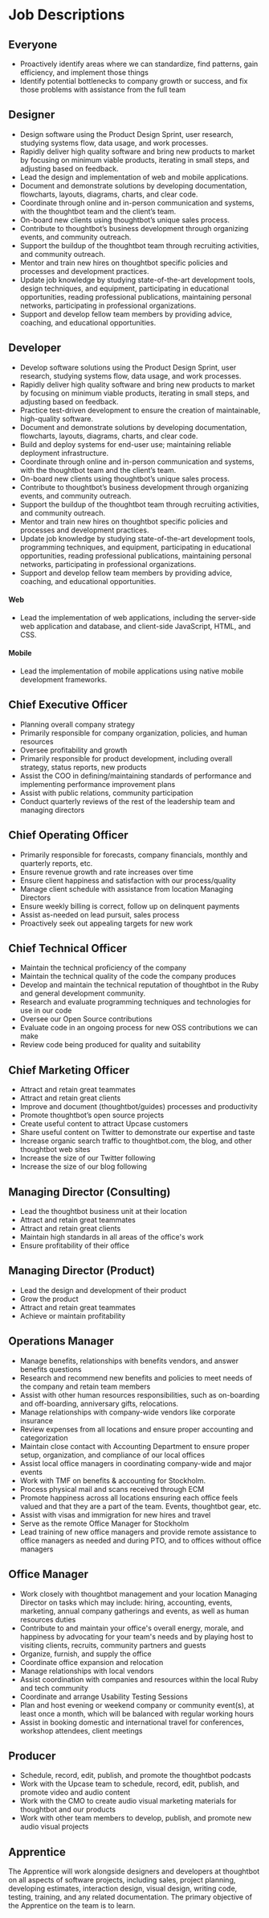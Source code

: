 # Job Descriptions

## Everyone

* Proactively identify areas where we can standardize, find patterns, gain
  efficiency, and implement those things
* Identify potential bottlenecks to company growth or success, and fix those
  problems with assistance from the full team

## Designer

* Design software using the Product Design Sprint, user research, studying
  systems flow, data usage, and work processes.
* Rapidly deliver high quality software and bring new products to market by
  focusing on minimum viable products, iterating in small steps, and adjusting
  based on feedback.
* Lead the design and implementation of web and mobile applications.
* Document and demonstrate solutions by developing documentation, flowcharts,
  layouts, diagrams, charts, and clear code.
* Coordinate through online and in-person communication and systems, with the
  thoughtbot team and the client’s team.
* On-board new clients using thoughtbot’s unique sales process.
* Contribute to thoughtbot’s business development through organizing events, and
  community outreach.
* Support the buildup of the thoughtbot team through recruiting activities, and
  community outreach.
* Mentor and train new hires on thoughtbot specific policies and processes and
  development practices.
* Update job knowledge by studying state-of-the-art development tools,
  design techniques, and equipment, participating in educational
  opportunities, reading professional publications, maintaining personal
  networks, participating in professional organizations.
* Support and develop fellow team members by providing advice, coaching, and
  educational opportunities.

## Developer

* Develop software solutions using the Product Design Sprint, user research,
  studying systems flow, data usage, and work processes.
* Rapidly deliver high quality software and bring new products to market by
  focusing on minimum viable products, iterating in small steps, and adjusting
  based on feedback.
* Practice test-driven development to ensure the creation of maintainable,
  high-quality software.
* Document and demonstrate solutions by developing documentation, flowcharts,
  layouts, diagrams, charts, and clear code.
* Build and deploy systems for end-user use; maintaining reliable deployment
  infrastructure.
* Coordinate through online and in-person communication and systems, with the
  thoughtbot team and the client’s team.
* On-board new clients using thoughtbot’s unique sales process.
* Contribute to thoughtbot’s business development through organizing events, and
  community outreach.
* Support the buildup of the thoughtbot team through recruiting activities, and
  community outreach.
* Mentor and train new hires on thoughtbot specific policies and processes and
  development practices.
* Update job knowledge by studying state-of-the-art development tools,
  programming techniques, and equipment, participating in educational
  opportunities, reading professional publications, maintaining personal
  networks, participating in professional organizations.
* Support and develop fellow team members by providing advice, coaching, and
  educational opportunities.

#### Web

* Lead the implementation of web applications, including the server-side web
  application and database, and client-side JavaScript, HTML, and CSS.

#### Mobile

* Lead the implementation of mobile applications using native mobile
  development frameworks.

## Chief Executive Officer

* Planning overall company strategy
* Primarily responsible for company organization, policies, and human resources
* Oversee profitability and growth
* Primarily responsible for product development, including overall strategy,
  status reports, new products
* Assist the COO in defining/maintaining standards of performance and
  implementing performance improvement plans
* Assist with public relations, community participation
* Conduct quarterly reviews of the rest of the leadership team and managing
  directors

## Chief Operating Officer

* Primarily responsible for forecasts, company financials, monthly and quarterly
  reports, etc.
* Ensure revenue growth and rate increases over time
* Ensure client happiness and satisfaction with our process/quality
* Manage client schedule with assistance from location Managing Directors
* Ensure weekly billing is correct, follow up on delinquent payments
* Assist as-needed on lead pursuit, sales process
* Proactively seek out appealing targets for new work

## Chief Technical Officer

* Maintain the technical proficiency of the company
* Maintain the technical quality of the code the company produces
* Develop and maintain the technical reputation of thoughtbot in the Ruby and
  general development community.
* Research and evaluate programming techniques and technologies for use in our
  code
* Oversee our Open Source contributions
* Evaluate code in an ongoing process for new OSS contributions we can make
* Review code being produced for quality and suitability

## Chief Marketing Officer

* Attract and retain great teammates
* Attract and retain great clients
* Improve and document (thoughtbot/guides) processes and productivity
* Promote thoughtbot’s open source projects
* Create useful content to attract Upcase customers
* Share useful content on Twitter to demonstrate our expertise and taste
* Increase organic search traffic to thoughtbot.com, the blog, and other
  thoughtbot web sites
* Increase the size of our Twitter following
* Increase the size of our blog following

## Managing Director (Consulting)

* Lead the thoughtbot business unit at their location
* Attract and retain great teammates
* Attract and retain great clients
* Maintain high standards in all areas of the office's work
* Ensure profitability of their office

## Managing Director (Product)

* Lead the design and development of their product
* Grow the product
* Attract and retain great teammates
* Achieve or maintain profitability

## Operations Manager

* Manage benefits, relationships with benefits vendors, and answer benefits
  questions
* Research and recommend new benefits and policies to meet needs of the company
  and retain team members
* Assist with other human resources responsibilities, such as on-boarding and
  off-boarding, anniversary gifts, relocations.
* Manage relationships with company-wide vendors like corporate insurance
* Review expenses from all locations and ensure proper accounting and
  categorization
* Maintain close contact with Accounting Department to ensure proper setup,
  organization, and compliance of our local offices
* Assist local office managers in coordinating company-wide and major events
* Work with TMF on benefits & accounting for Stockholm.
* Process physical mail and scans received through ECM
* Promote happiness across all locations ensuring each office feels valued and
  that they are a part of the team. Events, thoughtbot gear, etc.
* Assist with visas and immigration for new hires and travel
* Serve as the remote Office Manager for Stockholm
* Lead training of new office managers and provide remote assistance to office
  managers as needed and during PTO, and to offices without office managers

## Office Manager

* Work closely with thoughtbot management and your location Managing Director on
  tasks which may include: hiring, accounting, events, marketing, annual company
  gatherings and events, as well as human resources duties
* Contribute to and maintain your office's overall energy, morale, and happiness
  by advocating for your team's needs and by playing host to visiting clients,
  recruits, community partners and guests
* Organize, furnish, and supply the office
* Coordinate office expansion and relocation
* Manage relationships with local vendors
* Assist coordination with companies and resources within the local Ruby and
  tech community
* Coordinate and arrange Usability Testing Sessions
* Plan and host evening or weekend company or community event(s), at least once
  a month, which will be balanced with regular working hours
* Assist in booking domestic and international travel for conferences, workshop
  attendees, client meetings

## Producer

* Schedule, record, edit, publish, and promote the thoughtbot podcasts
* Work with the Upcase team to schedule, record, edit, publish, and promote
  video and audio content
* Work with the CMO to create audio visual marketing materials for thoughtbot
  and our products
* Work with other team members to develop, publish, and promote new audio visual
  projects

## Apprentice

The Apprentice will work alongside designers and developers at thoughtbot on all
aspects of software projects, including sales, project planning, developing
estimates, interaction design, visual design, writing code, testing, training,
and any related documentation. The primary objective of the Apprentice on the
team is to learn.
